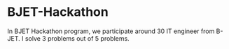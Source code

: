 # BJET-Hackathon
In BJET Hackathon program, we participate around 30 IT engineer from B-JET. I solve 3 problems out of 5 problems. 
